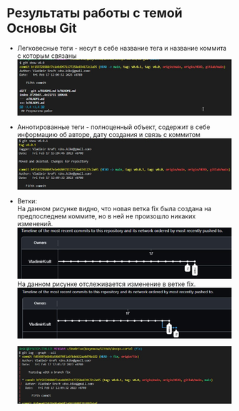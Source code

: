 # Результаты работы с темой Основы Git

- Легковесные теги - несут в себе название тега и название коммита с которым связаны
    <br/>
    ![Легковесный тег](img/legk.jpg)
    <br/>
- Аннотированные теги - полноценный объект, содержит в себе информацию об авторе, дату создания и связь с коммитом
    <br/>
    ![Аннотированный тег](img/annot.jpg)
    <br/>

- Ветки:
    <br/>
     На данном рисунке видно, что новая ветка fix была создана на предпоследнем коммите, но в ней не произошло никаких изменений.
     <br/>
    ![Создание ветки fix](img/network_commit.jpg)
    <br/>
    На данном рисунке отслеживается изменение в ветке fix.
    <br/>
    ![Изменения в ветке fix](img/new_commit_in_branch_fix.jpg)
    <br/>

    ![git log --graph --all](img/git_log.jpg)